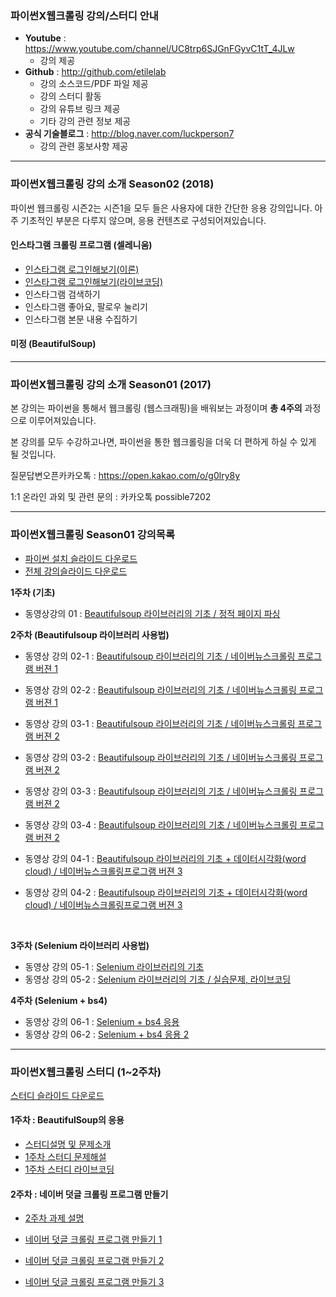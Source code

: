 ### 파이썬X웹크롤링 강의/스터디 안내

- **Youtube** :  https://www.youtube.com/channel/UC8trp6SJGnFGyvC1tT_4JLw
  - 강의 제공
- **Github** : http://github.com/etilelab
  - 강의 소스코드/PDF 파일 제공
  - 강의 스터디 활동
  - 강의 유튜브 링크 제공
  - 기타 강의 관련 정보 제공
- **공식 기술블로그** : http://blog.naver.com/luckperson7
  - 강의 관련 홍보사항 제공

------

### 파이썬X웹크롤링 강의 소개 Season02 (2018)
파이썬 웹크롤링 시즌2는 시즌1을 모두 들은 사용자에 대한 간단한 응용 강의입니다.
아주 기초적인 부분은 다루지 않으며, 응용 컨텐츠로 구성되어져있습니다.

#### 인스타그램 크롤링 프로그램 (셀레니움)
- [인스타그램 로그인해보기(이론)](https://youtu.be/jeLlLMD7aVU)
- [인스타그램 로그인해보기(라이브코딩)](https://youtu.be/kMmxSCnlb70)
- 인스타그램 검색하기
- 인스타그램 좋아요, 팔로우 눌리기
- 인스타그램 본문 내용 수집하기

#### 미정 (BeautifulSoup)
------
### 파이썬X웹크롤링 강의 소개 Season01 (2017)

본 강의는 파이썬을 통해서 웹크롤링 (웹스크래핑)을 배워보는 과정이며 **총 4주의** 과정으로 이루어져있습니다.

본 강의를 모두 수강하고나면, 파이썬을 통한 웹크롤링을 더욱 더 편하게 하실 수 있게 될 것입니다.

질문답변오픈카카오톡 : https://open.kakao.com/o/g0lry8y

1:1 온라인 과외 및 관련 문의 : 카카오톡 possible7202


------

### 파이썬X웹크롤링 Season01 강의목록
- [파이썬 설치 슬라이드 다운로드](https://github.com/etilelab/WebCrawlingStudy/blob/master/파이썬설치법.pdf)
- [전체 강의슬라이드 다운로드](https://github.com/etilelab/WebCrawlingStudy/blob/master/파이썬웹크롤링.pdf)


**1주차 (기초)**

- 동영상강의 01 : [Beautifulsoup 라이브러리의 기초 / 정적 페이지 파싱](https://youtu.be/QLf-pDoJvjQ)




**2주차 (Beautifulsoup 라이브러리 사용법)**

- 동영상 강의 02-1 : [Beautifulsoup 라이브러리의 기초 / 네이버뉴스크롤링 프로그램 버젼 1](https://youtu.be/IkZiDDFfJ88)

- 동영상 강의 02-2 : [Beautifulsoup 라이브러리의 기초 / 네이버뉴스크롤링 프로그램 버젼 1](https://youtu.be/BmQTdv3wF-U)

- 동영상 강의 03-1 : [Beautifulsoup 라이브러리의 기초 / 네이버뉴스크롤링 프로그램 버젼 2](https://youtu.be/YYGCbyrgNNk)

- 동영상 강의 03-2 : [Beautifulsoup 라이브러리의 기초 / 네이버뉴스크롤링 프로그램 버젼 2](https://youtu.be/VXAUZag1kIU)

- 동영상 강의 03-3 : [Beautifulsoup 라이브러리의 기초  / 네이버뉴스크롤링 프로그램 버젼 2](https://youtu.be/DTovorjABOk)

- 동영상 강의 03-4 : [Beautifulsoup 라이브러리의 기초 / 네이버뉴스크롤링 프로그램 버젼 2](https://youtu.be/H80LB8cLGI4)

- 동영상 강의 04-1 : [Beautifulsoup 라이브러리의 기초 + 데이터시각화(word cloud) / 네이버뉴스크롤링프로그램 버젼 3](https://youtu.be/zxV2LZ5LIuk)

- 동영상 강의 04-2 : [Beautifulsoup 라이브러리의 기초 + 데이터시각화(word cloud) / 네이버뉴스크롤링프로그램 버젼 3](https://www.youtube.com/watch?v=sAAf8QWT6BI)

  ​

**3주차 (Selenium 라이브러리 사용법)**

- 동영상 강의 05-1 : [Selenium 라이브러리의 기초](https://youtu.be/2JownLkyRPY)
- 동영상 강의 05-2 : [Selenium 라이브러리의 기초 / 실습문제, 라이브코딩](https://youtu.be/zPYhyk8LGlU)

**4주차 (Selenium + bs4)**

- 동영상 강의 06-1 : [Selenium + bs4 응용](https://youtu.be/HJX7Dhk_ng0)
- 동영상 강의 06-2 : [Selenium + bs4 응용 2](https://youtu.be/HCmjGPQW0WY)



------

### 파이썬X웹크롤링 스터디 (1~2주차)
[스터디 슬라이드 다운로드](https://github.com/etilelab/WebCrawlingStudy/blob/master/Season01/Study/파이썬웹크롤링스터디.pdf)
#### 1주차 : BeautifulSoup의 응용
-  [스터디설명 및 문제소개](https://www.youtube.com/watch?v=AQozh9l01fY)
-  [1주차 스터디 문제해설](https://youtu.be/ClSH-dGiLo8)
- [1주차 스터디 라이브코딩](https://youtu.be/V2gAIYzl568)

#### 2주차 : 네이버 덧글 크롤링 프로그램 만들기
- [2주차 과제 설명](https://youtu.be/I7hK9dXMKnw)
- [네이버 덧글 크롤링 프로그램 만들기 1](https://youtu.be/TN8ULvy2Fmk)
- [네이버 덧글 크롤링 프로그램 만들기 2](https://youtu.be/B6kNuToxvIk)
- [네이버 덧글 크롤링 프로그램 만들기 3](https://youtu.be/1pJiMHjOuPo)



  ​